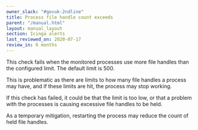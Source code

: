 ```yaml
---
owner_slack: "#govuk-2ndline"
title: Process file handle count exceeds
parent: "/manual.html"
layout: manual_layout
section: Icinga alerts
last_reviewed_on: 2020-07-17
review_in: 6 months
---
```


This check fails when the monitored processes use more file handles
than the configured limit. The default limit is 500.

This is problematic as there are limits to how many file handles a
process may have, and if these limits are hit, the process may stop
working.

If this check has failed, it could be that the limit is too low, or
that a problem with the processes is causing excessive file handles to
be held.

As a temporary mitigation, restarting the process may reduce the count
of held file handles.
